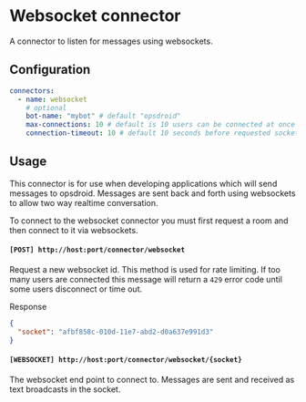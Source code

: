# Websocket connector

A connector to listen for messages using websockets.

## Configuration

```yaml
connectors:
  - name: websocket
    # optional
    bot-name: "mybot" # default "opsdroid"
    max-connections: 10 # default is 10 users can be connected at once
    connection-timeout: 10 # default 10 seconds before requested socket times out
```

## Usage

This connector is for use when developing applications which will send messages to opsdroid. Messages are sent back and forth using websockets to allow two way realtime conversation.

To connect to the websocket connector you must first request a room and then connect to it via websockets.

#### `[POST] http://host:port/connector/websocket`
Request a new websocket id. This method is used for rate limiting. If too many users are connected this message will return a `429` error code until some users disconnect or time out.

Response
```json
{
  "socket": "afbf858c-010d-11e7-abd2-d0a637e991d3"
}
```

#### `[WEBSOCKET] http://host:port/connector/websocket/{socket}`
The websocket end point to connect to. Messages are sent and received as text broadcasts in the socket.
